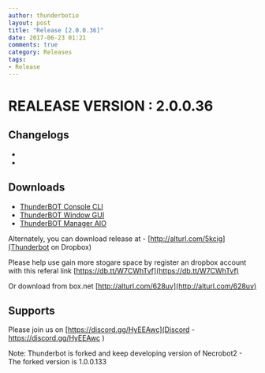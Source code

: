 ```yaml
---
author: thunderbotio
layout: post
title: "Release [2.0.0.36]"
date: 2017-06-23 01:21
comments: true
category: Releases
tags:
- Release
---
```


# REALEASE VERSION : 2.0.0.36

## Changelogs
- 
- 

## Downloads
- [ThunderBOT Console CLI](/releases/2.0.0.36/ThunderBOT.CLI.zip)
- [ThunderBOT Window GUI](/releases/2.0.0.36/ThunderBOT.Win.zip)
- [ThunderBOT Manager AIO](/releases/2.0.0.36/ThunderBOT.Manager.zip)

Alternately, you can download release at - [http://alturl.com/5kcig](Thunderbot on Dropbox)

Please help use gain more stogare space by register an dropbox account with this referal link [https://db.tt/W7CWhTvf](https://db.tt/W7CWhTvf)

Or download from box.net [http://alturl.com/628uv](http://alturl.com/628uv)

## Supports

Please join us on [https://discord.gg/HyEEAwc](Discord - https://discord.gg/HyEEAwc )

Note: Thunderbot is forked and keep developing version of Necrobot2 - The forked version is 1.0.0.133
